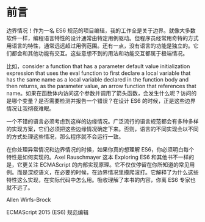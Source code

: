 # 前言

边界情况！作为一名 ES6 规范的项目编辑，我的工作全是关于边界。就像大多数软件一样，编程语言特性的设计通常由特定用例驱动。但程序员经常用奇特的方式用语言的特性，通常远远超过用例范围。还有一点，没有语言的功能是独立的。它们都会和其他功能有交互。这些意想不到的用法和功能交互都属于极端情况。

比如，consider a function that has a parameter default value initialization expression that uses the eval function to first declare a local variable that has the same name as a local variable declared in the function body and then returns, as the parameter value, an arrow function that references that name。如果在函数体内访问这个参数并调用了箭头函数，会发生什么呢？访问的是哪个变量？是否需要检测并报告一个错误？在设计 ES6 的时候，正是这些边界情况让我彻夜难眠。

一个不错的语言必须考虑到这样的边缘情况。广泛流行的语言规范都会有多种多样的实现方案，它们必须把这些边缘情况确定下来。否则，语言的不同实现会以不同的方式处理这些情况，那么程序就不会运行一致。

在你处理异常情况和边界情况的时候，如果你真的想理解 ES6，你必须明白每个特性是如何实现的。Axel Rauschmayer 这本 Exploring ES6 和其他书不一样的是，它更关注 ECMAScript 的内部实现原理。它不仅仅停留在你所知道的常见用例。而是深挖语义，在必要的时候，在边界情况里摸爬滚打。它解释了为什么这些特性这么实现，在实际代码中怎么用。吸收理解了本书的内容，你离 ES6 专家也就不远了。

Allen Wirfs-Brock

ECMAScript 2015 (ES6) 规范编辑



